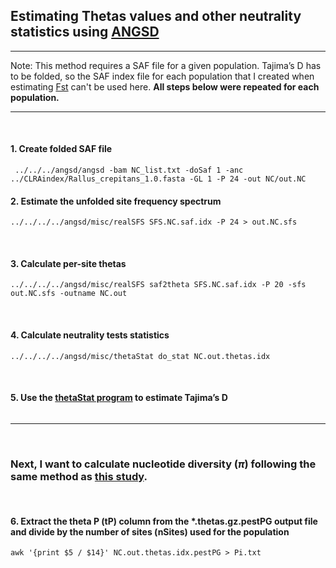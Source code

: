 ## Estimating Thetas values and other neutrality statistics using [ANGSD](http://popgen.dk/angsd/index.php/Thetas,Tajima,Neutrality_tests)
---
Note: This method requires a SAF file for a given population. Tajima’s D has to be folded, so the SAF index file for each population that I created when estimating [Fst](https://github.com/gausec/KingRailPopGen/blob/main/analyses/ANGSD/FST.md) can't be used here. **All steps below were repeated for each population.**
&nbsp;

--- 
&nbsp;

#### 1. Create folded SAF file
```
 ../../../angsd/angsd -bam NC_list.txt -doSaf 1 -anc ../CLRAindex/Rallus_crepitans_1.0.fasta -GL 1 -P 24 -out NC/out.NC 
```
#### 2. Estimate the unfolded site frequency spectrum
```
../../../../angsd/misc/realSFS SFS.NC.saf.idx -P 24 > out.NC.sfs
```
&nbsp;

#### 3. Calculate per-site thetas
```
../../../../angsd/misc/realSFS saf2theta SFS.NC.saf.idx -P 20 -sfs out.NC.sfs -outname NC.out
```

&nbsp;
#### 4. Calculate neutrality tests statistics

```
../../../../angsd/misc/thetaStat do_stat NC.out.thetas.idx
```
&nbsp;
#### 5. Use the [thetaStat program](http://www.popgen.dk/angsd/index.php/ThetaStat) to estimate Tajima’s D
```

```
---
&nbsp;
### Next, I want to calculate nucleotide diversity ($\pi$) following the same method as [this study](https://bmcecolevol.biomedcentral.com/articles/10.1186/s12862-018-1209-y).

&nbsp;
#### 6. Extract the theta P (tP) column from the *.thetas.gz.pestPG output file and divide by the number of sites (nSites) used for the population
```
awk '{print $5 / $14}' NC.out.thetas.idx.pestPG > Pi.txt

```

